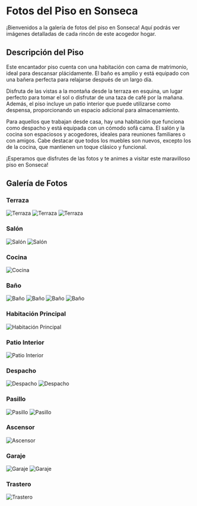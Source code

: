 # Fotos del Piso en Sonseca

¡Bienvenidos a la galería de fotos del piso en Sonseca! Aquí podrás ver imágenes detalladas de cada rincón de este acogedor hogar.

## Descripción del Piso

Este encantador piso cuenta con una habitación con cama de matrimonio, ideal para descansar plácidamente. El baño es amplio y está equipado con una bañera perfecta para relajarse después de un largo día.

Disfruta de las vistas a la montaña desde la terraza en esquina, un lugar perfecto para tomar el sol o disfrutar de una taza de café por la mañana. Además, el piso incluye un patio interior que puede utilizarse como despensa, proporcionando un espacio adicional para almacenamiento.

Para aquellos que trabajan desde casa, hay una habitación que funciona como despacho y está equipada con un cómodo sofá cama. El salón y la cocina son espaciosos y acogedores, ideales para reuniones familiares o con amigos. Cabe destacar que todos los muebles son nuevos, excepto los de la cocina, que mantienen un toque clásico y funcional.

¡Esperamos que disfrutes de las fotos y te animes a visitar este maravilloso piso en Sonseca!

## Galería de Fotos

### Terraza
![Terraza](images/Terraza.jpeg)
![Terraza](images/Terraza1.jpeg)
![Terraza](images/Terraza2.jpeg)

### Salón
![Salón](images/Salon.jpeg)
![Salón](images/Salon1.jpeg)

### Cocina
![Cocina](images/Cocina.jpeg)
<!-- ![Cocina](images/Cocina1.jpeg) -->
<!-- ![Cocina](images/Cocina2.jpeg) -->

### Baño
![Baño](images/Bano.jpeg)
![Baño](images/Bano1.jpeg)
![Baño](images/Bano3.jpeg)
![Baño](images/Bano4.jpeg)

### Habitación Principal
![Habitación Principal](images/Habitacion.jpeg)

### Patio Interior
![Patio Interior](images/Patio.jpeg)

### Despacho
![Despacho](images/Despacho.jpeg)
![Despacho](images/Despacho1.jpeg)

### Pasillo
![Pasillo](images/Pasillo.jpeg)
![Pasillo](images/Pasillo1.jpeg)

### Ascensor
![Ascensor](images/Ascensor.jpeg)

### Garaje
![Garaje](images/Garaje.jpeg)
![Garaje](images/Garaje1.jpeg)

### Trastero
![Trastero](images/Trastero.jpeg)